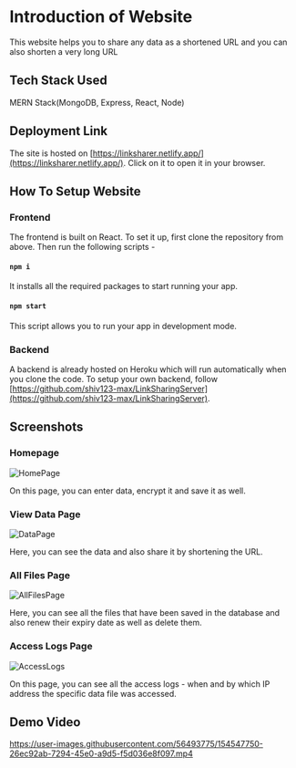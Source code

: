 # Introduction of Website

This website helps you to share any data as a shortened URL and you can also shorten a very long URL



## Tech Stack Used
 MERN Stack(MongoDB, Express, React, Node)
 
## Deployment Link
  The site is hosted on [https://linksharer.netlify.app/](https://linksharer.netlify.app/). Click on it to open it in your browser.

## How To Setup Website
### Frontend
 The frontend is built on React. To set it up, first clone the repository from above.
 Then run the following scripts -
 #### `npm i`
 It installs all the required packages to start running your app.
 #### `npm start`
 This script allows you to run your app in development mode.

### Backend
 A backend is already hosted on Heroku which will run automatically when you clone the code.
 To setup your own backend, follow [https://github.com/shiv123-max/LinkSharingServer](https://github.com/shiv123-max/LinkSharingServer).
 
## Screenshots

### Homepage
 ![HomePage](https://i.ibb.co/9pL6vT7/home-Pagewith-Data-1.jpg)
 
 On this page, you can enter data, encrypt it and save it as well.

### View Data Page




  ![DataPage](https://i.ibb.co/T0Kyvbw/dataPage.jpg)
  
  Here, you can see the data and also share it by shortening the URL.
  
### All Files Page
  ![AllFilesPage](https://i.ibb.co/v1nLS1x/all-Files-Page.jpg)
  
  Here, you can see all the files that have been saved in the database and also renew their expiry date as well as delete them.
  
### Access Logs Page
  ![AccessLogs](https://i.ibb.co/zZg85jc/access-Logs-Page.jpg)
  
  On this page, you can see all the access logs - when and by which IP address the specific data file was accessed.
  
## Demo Video

https://user-images.githubusercontent.com/56493775/154547750-26ec92ab-7294-45e0-a9d5-f5d036e8f097.mp4

